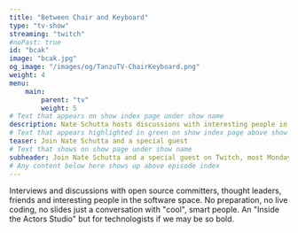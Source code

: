 ```yaml
---
title: "Between Chair and Keyboard"
type: "tv-show"
streaming: "twitch"
#noPast: true
id: "bcak"
image: "bcak.jpg"
og_image: "/images/og/TanzuTV-ChairKeyboard.png"
weight: 4
menu:
    main:
        parent: "tv"
        weight: 5
# Text that appears on show index page under show name
description: Nate Schutta hosts discussions with interesting people in software.
# Text that appears highlighted in green on show index page above show name
teaser: Join Nate Schutta and a special guest
# Text that shows on show page under show name
subheader: Join Nate Schutta and a special guest on Twitch, most Mondays at 10am PT.
# Any content below here shows up above episode index
---
```

Interviews and discussions with open source committers, thought leaders, friends and interesting people in the software space. No preparation, no live coding, no slides just a conversation with "cool", smart people. An "Inside the Actors Studio" but for technologists if we may be so bold.
